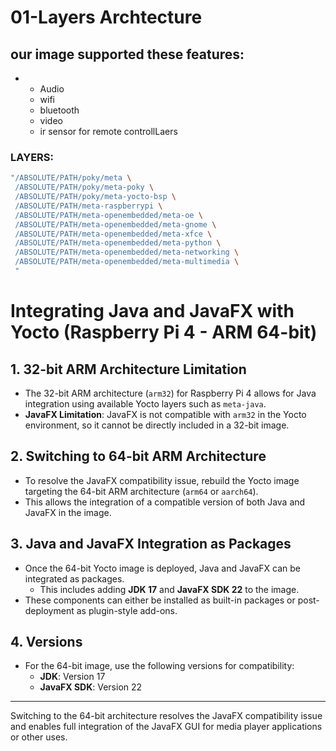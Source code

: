 # 01-Layers  Archtecture 
## our image supported these features:
-
   - Audio
   - wifi
   - bluetooth
   - video
   - ir sensor for remote controllLaers 

### LAYERS:
```bash
"/ABSOLUTE/PATH/poky/meta \
 /ABSOLUTE/PATH/poky/meta-poky \
 /ABSOLUTE/PATH/poky/meta-yocto-bsp \
 /ABSOLUTE/PATH/meta-raspberrypi \
 /ABSOLUTE/PATH/meta-openembedded/meta-oe \
 /ABSOLUTE/PATH/meta-openembedded/meta-gnome \
 /ABSOLUTE/PATH/meta-openembedded/meta-xfce \
 /ABSOLUTE/PATH/meta-openembedded/meta-python \
 /ABSOLUTE/PATH/meta-openembedded/meta-networking \
 /ABSOLUTE/PATH/meta-openembedded/meta-multimedia \
 "
```

# Integrating Java and JavaFX with Yocto (Raspberry Pi 4 - ARM 64-bit)

## 1. 32-bit ARM Architecture Limitation
- The 32-bit ARM architecture (`arm32`) for Raspberry Pi 4 allows for Java integration using available Yocto layers such as `meta-java`.
- **JavaFX Limitation**: JavaFX is not compatible with `arm32` in the Yocto environment, so it cannot be directly included in a 32-bit image.

## 2. Switching to 64-bit ARM Architecture
- To resolve the JavaFX compatibility issue, rebuild the Yocto image targeting the 64-bit ARM architecture (`arm64` or `aarch64`).
- This allows the integration of a compatible version of both Java and JavaFX in the image.

## 3. Java and JavaFX Integration as Packages
- Once the 64-bit Yocto image is deployed, Java and JavaFX can be integrated as packages.
  - This includes adding **JDK 17** and **JavaFX SDK 22** to the image.
- These components can either be installed as built-in packages or post-deployment as plugin-style add-ons.

## 4. Versions
- For the 64-bit image, use the following versions for compatibility:
  - **JDK**: Version 17
  - **JavaFX SDK**: Version 22

---

Switching to the 64-bit architecture resolves the JavaFX compatibility issue and enables full integration of the JavaFX GUI for media player applications or other uses.


  
     
     


